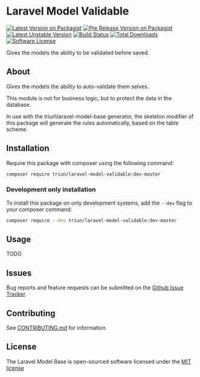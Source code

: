 # Laravel Model Validable

[![Latest Version on Packagist][ico-version]][link-packagist]
[![Pre Release Version on Packagist][ico-pre-release]][link-packagist]
[![Latest Unstable Version][ico-unstable]][link-packagist]
[![Build Status][ico-travis]][link-travis]
[![Total Downloads][ico-downloads]][link-downloads]
[![Software License][ico-license]](LICENSE.md)

Gives the models the ability to be validated before saved.

## About

Gives the models the ability to auto-validate them selves.

This module is not for business logic, but to protect the data in the database.

In use with the triun\laravel-model-base generator, the skeleton modifier of this package will generate the rules automatically, based on the table scheme.

## Installation

Require this package with composer using the following command:

```bash
composer require triun/laravel-model-validable:dev-master
```

### Development only installation

To install this package on only development systems, add the `--dev` flag to your composer command:

```bash
composer require --dev triun/laravel-model-validable:dev-master
```

## Usage

TODO

## Issues
   
Bug reports and feature requests can be submitted on the [Github Issue Tracker](https://github.com/Triun/diff/issues).

## Contributing

See [CONTRIBUTING.md](CONTRIBUTING.md) for information.

## License

The Laravel Model Base is open-sourced software licensed under the [MIT license](http://opensource.org/licenses/MIT)


[ico-version]: https://img.shields.io/packagist/v/triun/laravel-model-validable.svg
[ico-pre-release]: https://img.shields.io/packagist/vpre/triun/laravel-model-validable.svg
[ico-license]: https://img.shields.io/badge/license-MIT-brightgreen.svg?style=flat-square
[ico-travis]: https://travis-ci.org/Triun/diff.svg?branch=master
[ico-code-quality]: https://img.shields.io/scrutinizer/g/triun/laravel-model-validable.svg?style=flat-square
[ico-downloads]: https://img.shields.io/packagist/dt/triun/laravel-model-validable.svg?style=flat-square
[ico-unstable]: https://poser.pugx.org/triun/laravel-model-validable/v/unstable

[link-packagist]: https://packagist.org/packages/triun/laravel-model-validable
[link-travis]: https://travis-ci.org/Triun/diff
[link-downloads]: https://packagist.org/packages/triun/laravel-model-validable
[link-author]: https://github.com/triun